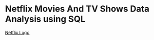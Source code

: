 # Netflix Movies And TV Shows Data Analysis using SQL


[Netflix Logo](<img width="2000" height="537" alt="netflix-seeklogo" src="https://github.com/user-attachments/assets/b4ff6ce1-3028-47df-97ae-c8a8e4f2958a" />
)

